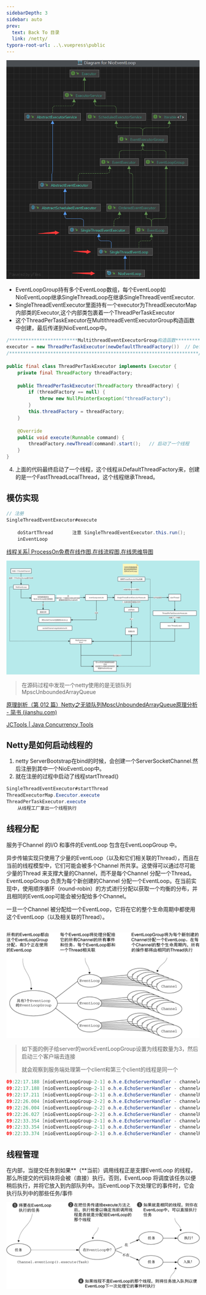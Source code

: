 ```yaml
---
sidebarDepth: 3
sidebar: auto
prev:
  text: Back To 目录
  link: /netty/
typora-root-url: ..\.vuepress\public
---
```




![image-20230411214539451](/images/netty/image-20230411214539451.png)



- EventLoopGroup持有多个EventLoop数组，每个EventLoop如NioEventLoop继承SingleThreadLoop在继承SingleThreadEventExecutor.
- SingleThreadEventExecutor里面持有一个executor为ThreadExecutorMap内部类的Executor,这个内部类包裹着一个ThreadPerTaskExecutor
- 这个ThreadPerTaskExecutor在MultithreadEventExecutorGroup构造函数中创建，最后传递到NioEventLoop中。

```java
/*************************MultithreadEventExecutorGroup构造函数********************************************/
executor = new ThreadPerTaskExecutor(newDefaultThreadFactory())  // DefaultThreadFactory
/*********************************************************************/
    
public final class ThreadPerTaskExecutor implements Executor {
    private final ThreadFactory threadFactory;

    public ThreadPerTaskExecutor(ThreadFactory threadFactory) {
        if (threadFactory == null) {
            throw new NullPointerException("threadFactory");
        }
        this.threadFactory = threadFactory;
    }

    @Override
    public void execute(Runnable command) {
        threadFactory.newThread(command).start();	// 启动了一个线程
    }
}
```

4. 上面的代码最终启动了一个线程，这个线程从DefaultThreadFactory来，创建的是一个FastThreadLocalThread，这个线程继承Thread。



## 模仿实现

```java
// 注册
SingleThreadEventExecutor#execute
    
    doStartThread		注意 SingleThreadEventExecutor.this.run();
    inEventLoop
```

[线程关系| ProcessOn免费在线作图,在线流程图,在线思维导图](https://www.processon.com/view/link/6436d71340a0dd65f6a207f6)

<common-progresson-snippet src="https://www.processon.com/view/link/6436d71340a0dd65f6a207f6"/>

![线程关系](/images/concurrency/线程关系.png)





> 在源码过程中发现一个netty使用的是无锁队列MpscUnboundedArrayQueue



[原理剖析（第 012 篇）Netty之无锁队列MpscUnboundedArrayQueue原理分析 - 简书 (jianshu.com)](https://www.jianshu.com/p/119a03332619)

[JCTools | Java Concurrency Tools](http://jctools.github.io/JCTools/)





## Netty是如何启动线程的

1. netty ServerBootstrap在bind的时候，会创建一个ServerSocketChannel.然后注册到其中一个NioEventLoop中。
2. 就在注册的过程中启动了线程startThread()

```java
SingleThreadEventExecutor#startThread
ThreadExecutorMap.Executor.execute 
ThreadPerTaskExecutor.execute
    从线程工厂拿出一个线程执行
```





## 线程分配

服务于Channel 的I/O 和事件的EventLoop 包含在EventLoopGroup 中。

异步传输实现只使用了少量的EventLoop（以及和它们相关联的Thread），而且在当前的线程模型中，它们可能会被多个Channel 所共享。这使得可以通过尽可能少量的Thread 来支撑大量的Channel，而不是每个Channel 分配一个Thread。EventLoopGroup 负责为每个新创建的Channel 分配一个EventLoop。在当前实现中，使用顺序循环（round-robin）的方式进行分配以获取一个均衡的分布，并且相同的EventLoop可能会被分配给多个Channel。

一旦一个Channel 被分配给一个EventLoop，它将在它的整个生命周期中都使用这个EventLoop（以及相关联的Thread）。

​    ![0](/images/netty/10093.png)



> 如下面的例子给server的workEventLoopGroup设置为线程数量为3，然后启动三个客户端去连接
>
> 就会观察到服务端处理第一个client和第三个client的线程是同一个

```java
09:22:17.188 [nioEventLoopGroup-2-1] o.h.e.EchoServerHandler - channelActive - INFO  连接： /127.0.0.1:6108
09:22:17.188 [nioEventLoopGroup-2-1] o.h.e.EchoServerHandler - channelActive - INFO  channelActive: nioEventLoopGroup-2-1
09:22:17.211 [nioEventLoopGroup-2-1] o.h.e.EchoServerHandler - channelRead - INFO  channelRead: nioEventLoopGroup-2-1
09:22:26.004 [nioEventLoopGroup-2-2] o.h.e.EchoServerHandler - channelActive - INFO  连接： /127.0.0.1:6167
09:22:26.004 [nioEventLoopGroup-2-2] o.h.e.EchoServerHandler - channelActive - INFO  channelActive: nioEventLoopGroup-2-2
09:22:26.027 [nioEventLoopGroup-2-2] o.h.e.EchoServerHandler - channelRead - INFO  channelRead: nioEventLoopGroup-2-2
09:22:33.354 [nioEventLoopGroup-2-1] o.h.e.EchoServerHandler - channelActive - INFO  连接： /127.0.0.1:6221
09:22:33.354 [nioEventLoopGroup-2-1] o.h.e.EchoServerHandler - channelActive - INFO  channelActive: nioEventLoopGroup-2-1
09:22:33.374 [nioEventLoopGroup-2-1] o.h.e.EchoServerHandler - channelRead - INFO  channelRead: nioEventLoopGroup-2-1
```

## 线程管理

在内部，当提交任务到如果**（**当前）调用线程正是支撑EventLoop 的线程，那么所提交的代码块将会被（直接）执行。否则，EventLoop 将调度该任务以便稍后执行，并将它放入到内部队列中。当EventLoop下次处理它的事件时，它会执行队列中的那些任务/事件

![img](/images/netty/10094.png)
